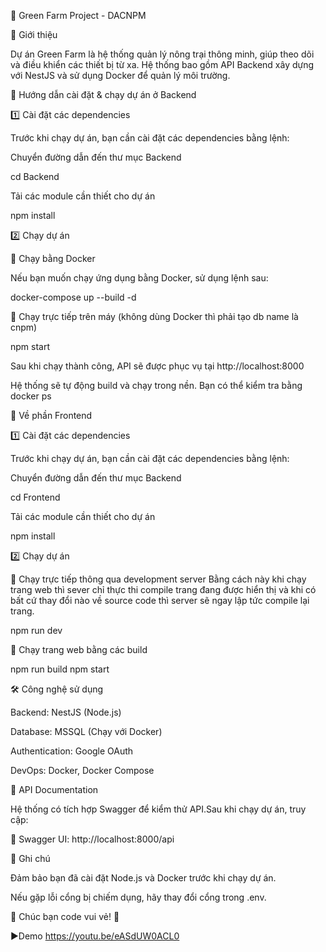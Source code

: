 🌱 Green Farm Project - DACNPM

📝 Giới thiệu

Dự án Green Farm là hệ thống quản lý nông trại thông minh, giúp theo dõi và điều khiển các thiết bị từ xa. Hệ thống bao gồm API Backend xây dựng với NestJS và sử dụng Docker để quản lý môi trường.

🚀 Hướng dẫn cài đặt & chạy dự án ở Backend

1️⃣ Cài đặt các dependencies

Trước khi chạy dự án, bạn cần cài đặt các dependencies bằng lệnh:

Chuyển đường dẫn đến thư mục Backend

cd Backend

Tải các module cần thiết cho dự án

npm install

2️⃣ Chạy dự án

🔹 Chạy bằng Docker

Nếu bạn muốn chạy ứng dụng bằng Docker, sử dụng lệnh sau:

docker-compose up --build -d

🔹 Chạy trực tiếp trên máy (không dùng Docker thì phải tạo db name là cnpm)

npm start

Sau khi chạy thành công, API sẽ được phục vụ tại http://localhost:8000


Hệ thống sẽ tự động build và chạy trong nền. Bạn có thể kiểm tra bằng docker ps

🚀 Về phần Frontend

1️⃣ Cài đặt các dependencies

Trước khi chạy dự án, bạn cần cài đặt các dependencies bằng lệnh:

Chuyển đường dẫn đến thư mục Backend

cd Frontend

Tải các module cần thiết cho dự án

npm install

2️⃣ Chạy dự án

🔹 Chạy trực tiếp thông qua development server 
Bằng cách này khi chạy trang web thì sever chỉ thực thi compile trang đang được hiển thị và khi có bất cứ thay đổi nào về source code thì server sẽ ngay lập tức compile lại trang.

npm run dev

🔹 Chạy trang web bằng các build 

npm run build
npm start

🛠 Công nghệ sử dụng

Backend: NestJS (Node.js)

Database: MSSQL (Chạy với Docker)

Authentication: Google OAuth

DevOps: Docker, Docker Compose

🔗 API Documentation

Hệ thống có tích hợp Swagger để kiểm thử API.Sau khi chạy dự án, truy cập:

🔗 Swagger UI: http://localhost:8000/api

📌 Ghi chú

Đảm bảo bạn đã cài đặt Node.js và Docker trước khi chạy dự án.

Nếu gặp lỗi cổng bị chiếm dụng, hãy thay đổi cổng trong .env.

💌 Chúc bạn code vui vẻ! 🚀


▶️Demo
https://youtu.be/eASdUW0ACL0




